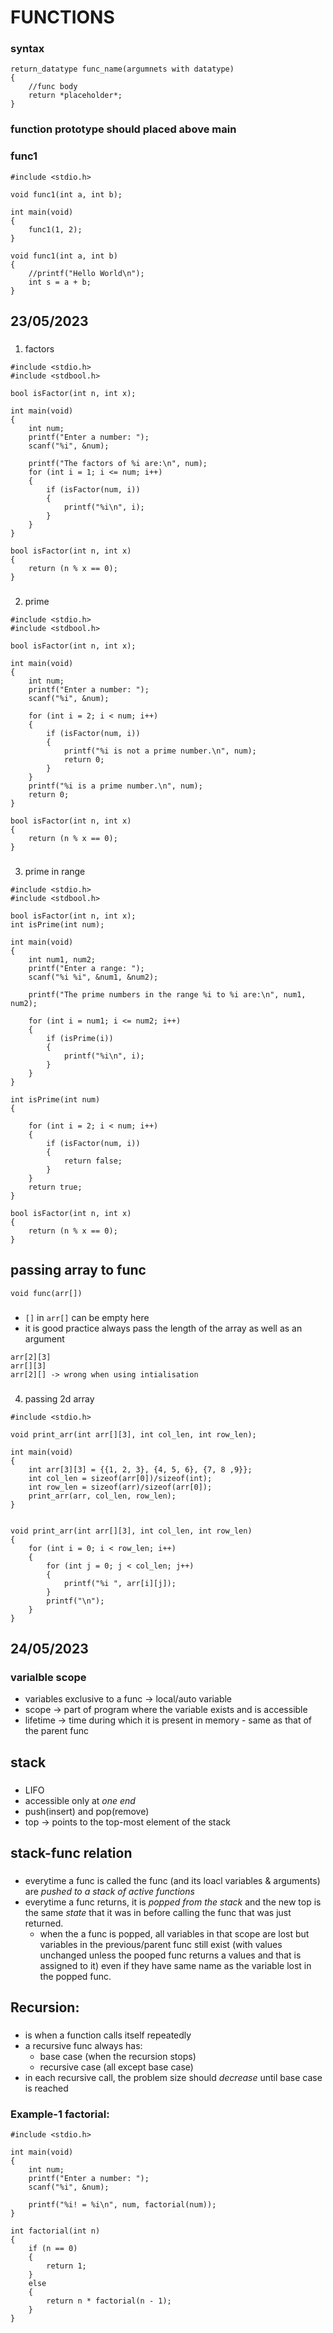 # FUNCTIONS

### syntax

```
return_datatype func_name(argumnets with datatype)
{
    //func body
    return *placeholder*;
}
```
### function prototype should placed above main

### func1
```
#include <stdio.h>

void func1(int a, int b);

int main(void)
{
    func1(1, 2);
}

void func1(int a, int b)
{
    //printf("Hello World\n");
    int s = a + b;
}
```

## 23/05/2023

### 
1. factors

```
#include <stdio.h>
#include <stdbool.h>

bool isFactor(int n, int x);

int main(void)
{
    int num;
    printf("Enter a number: ");
    scanf("%i", &num);

    printf("The factors of %i are:\n", num);
    for (int i = 1; i <= num; i++)
    {
        if (isFactor(num, i))
        {
            printf("%i\n", i);
        }
    }
}

bool isFactor(int n, int x)
{
    return (n % x == 0);
}
```

### 
2. prime
```
#include <stdio.h>
#include <stdbool.h>

bool isFactor(int n, int x);

int main(void)
{
    int num;
    printf("Enter a number: ");
    scanf("%i", &num);

    for (int i = 2; i < num; i++)
    {
        if (isFactor(num, i))
        {
            printf("%i is not a prime number.\n", num);
            return 0;
        }
    }
    printf("%i is a prime number.\n", num);
    return 0;
}

bool isFactor(int n, int x)
{
    return (n % x == 0);
}
```
### 
3. prime in range
```
#include <stdio.h>
#include <stdbool.h>

bool isFactor(int n, int x);
int isPrime(int num);

int main(void)
{
    int num1, num2;
    printf("Enter a range: ");
    scanf("%i %i", &num1, &num2);

    printf("The prime numbers in the range %i to %i are:\n", num1, num2);
    
    for (int i = num1; i <= num2; i++)
    {
        if (isPrime(i))
        {
            printf("%i\n", i);
        }
    }
}

int isPrime(int num)
{
    
    for (int i = 2; i < num; i++)
    {
        if (isFactor(num, i))
        {
            return false;
        }
    }
    return true;
}

bool isFactor(int n, int x)
{
    return (n % x == 0);
}
```

## passing array to func
```
void func(arr[])
```
### 
- ```[]``` in ```arr[]``` can be empty here
- it is good practice always pass the length of the array as well as an argument

```
arr[2][3]
arr[][3]
arr[2][] -> wrong when using intialisation
```
### 
4. passing 2d array
```
#include <stdio.h>

void print_arr(int arr[][3], int col_len, int row_len);

int main(void)
{
    int arr[3][3] = {{1, 2, 3}, {4, 5, 6}, {7, 8 ,9}};
    int col_len = sizeof(arr[0])/sizeof(int);
    int row_len = sizeof(arr)/sizeof(arr[0]);
    print_arr(arr, col_len, row_len);
}


void print_arr(int arr[][3], int col_len, int row_len)
{
    for (int i = 0; i < row_len; i++)
    {
        for (int j = 0; j < col_len; j++)
        {
            printf("%i ", arr[i][j]);
        }
        printf("\n");
    }
}
```

## 24/05/2023

### varialble scope
- variables exclusive to a func -> local/auto variable
- scope -> part of program where the variable exists and is accessible
- lifetime -> time during which it is present in memory - same as that of the parent func

## stack
### 
- LIFO
- accessible only at *one end*
- push(insert) and pop(remove)
- top -> points to the top-most element of the stack

## stack-func relation
### 
- everytime a func is called the func (and its loacl variables & arguments) are *pushed to a stack of active functions*
- everytime a func returns, it is *popped from the stack* and the new top is the same *state* that it was in before calling the func that was just returned. 
     - when the a func is popped, all variables in that scope are lost but variables in the previous/parent func still exist (with values unchanged unless the pooped func returns a values and that is assigned to it) even if they have same name as the variable lost in the popped func.

## Recursion:
### 
- is when a function calls itself repeatedly
- a recursive func always has:
    -  base case (when the recursion stops)
    -  recursive case (all except base case)
- in each recursive call, the problem size should *decrease* until base case is reached

### Example-1 factorial:
```
#include <stdio.h>

int main(void)
{
    int num;
    printf("Enter a number: ");
    scanf("%i", &num);

    printf("%i! = %i\n", num, factorial(num));
}

int factorial(int n)
{
    if (n == 0)
    {
        return 1;
    }
    else
    {
        return n * factorial(n - 1);
    }
}
```
